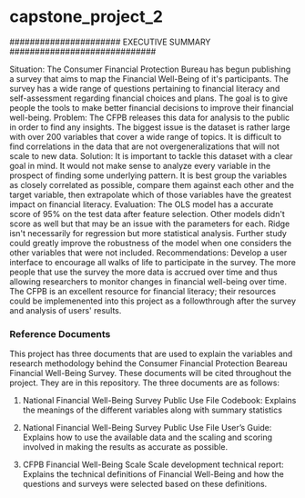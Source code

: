 # capstone_project_2
###################### EXECUTIVE SUMMARY #############################

Situation: The Consumer Financial Protection Bureau has begun publishing a survey that aims to map the Financial Well-Being of it's participants. The survey has a wide range of questions pertaining to financial literacy and self-assessment regarding financial choices and plans. The goal is to give people the tools to make better financial decisions to improve their financial well-being. 
Problem: The CFPB releases this data for analysis to the public in order to find any insights. The biggest issue is the dataset is rather large with over 200 variables that cover a wide range of topics. It is difficult to find correlations in the data that are not overgeneralizations that will not scale to new data. 
Solution: It is important to tackle this dataset with a clear goal in mind. It would not make sense to analyze every variable in the prospect of finding some underlying pattern. It is best group the variables as closely correlated as possible, compare them against each other and the target variable, then extrapolate which of those variables have the greatest impact on financial literacy. 
Evaluation: The OLS model has a accurate score of 95% on the test data after feature selection. Other models didn't score as well but that may be an issue with the parameters for each. Ridge isn't necessarily for regression but more statistical analysis. Further study could greatly improve the robustness of the model when one considers the other variables that were not included. 
Recommendations: Develop a user interface to encourage all walks of life to participate in the survey. The more people that use the survey the more data is accrued over time and thus allowing researchers to monitor changes in financial well-being over time. The CFPB is an excellent resource for financial literacy; their resources could be implemenented into this project as a followthrough after the survey and analysis of users' results. 

### Reference Documents ###
This project has three documents that are used to explain the variables and research methodology behind the Consumer Financial Protection Beareau Financial Well-Being Survey. These documents will be cited throughout the project. They are in this repository. The three documents are as follows: 

1. National Financial Well-Being Survey Public Use File Codebook: Explains the meanings of the different variables along with summary statistics

2. National Financial Well-Being Survey Public Use File User’s Guide: Explains how to use the available data and the scaling and scoring involved in making the results as accurate as possible. 

3. CFPB Financial Well-Being Scale Scale development technical report: Explains the technical definitions of Financial Well-Being and how the questions and surveys were selected based on these definitions. 

